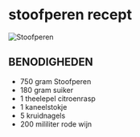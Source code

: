 # stoofperen recept

![Stoofperen](https://www.boodschappen.nl/app/uploads/recipe_images/4by3_header/basisrecept-stoofperen.jpg)

## BENODIGHEDEN

* 750 gram Stoofperen
* 180 gram suiker
* 1 theelepel citroenrasp
* 1 kaneelstokje
* 5 kruidnagels
* 200 mililiter rode wijn

